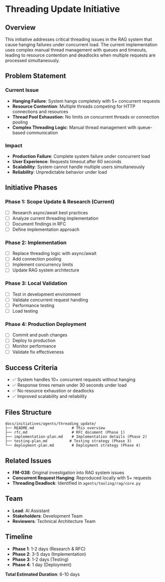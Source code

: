 # Threading Update Initiative

## Overview

This initiative addresses critical threading issues in the RAG system that cause hanging failures under concurrent load. The current implementation uses complex manual thread management with queues and timeouts, leading to resource contention and deadlocks when multiple requests are processed simultaneously.

## Problem Statement

### Current Issue
- **Hanging Failure**: System hangs completely with 5+ concurrent requests
- **Resource Contention**: Multiple threads competing for HTTP connections and resources
- **Thread Pool Exhaustion**: No limits on concurrent threads or connection pooling
- **Complex Threading Logic**: Manual thread management with queue-based communication

### Impact
- **Production Failure**: Complete system failure under concurrent load
- **User Experience**: Requests timeout after 60 seconds
- **Scalability**: System cannot handle multiple users simultaneously
- **Reliability**: Unpredictable behavior under load

## Initiative Phases

### Phase 1: Scope Update & Research (Current)
- [ ] Research async/await best practices
- [ ] Analyze current threading implementation
- [ ] Document findings in RFC
- [ ] Define implementation approach

### Phase 2: Implementation
- [ ] Replace threading logic with async/await
- [ ] Add connection pooling
- [ ] Implement concurrency limits
- [ ] Update RAG system architecture

### Phase 3: Local Validation
- [ ] Test in development environment
- [ ] Validate concurrent request handling
- [ ] Performance testing
- [ ] Load testing

### Phase 4: Production Deployment
- [ ] Commit and push changes
- [ ] Deploy to production
- [ ] Monitor performance
- [ ] Validate fix effectiveness

## Success Criteria

- ✅ System handles 10+ concurrent requests without hanging
- ✅ Response times remain under 30 seconds under load
- ✅ No resource exhaustion or deadlocks
- ✅ Improved scalability and reliability

## Files Structure

```
docs/initiatives/agents/threading_update/
├── README.md                 # This overview
├── rfc.md                    # RFC document (Phase 1)
├── implementation-plan.md    # Implementation details (Phase 2)
├── testing-plan.md          # Testing strategy (Phase 3)
└── deployment-plan.md        # Deployment strategy (Phase 4)
```

## Related Issues

- **FM-038**: Original investigation into RAG system issues
- **Concurrent Request Hanging**: Reproduced locally with 5+ requests
- **Threading Deadlock**: Identified in `agents/tooling/rag/core.py`

## Team

- **Lead**: AI Assistant
- **Stakeholders**: Development Team
- **Reviewers**: Technical Architecture Team

## Timeline

- **Phase 1**: 1-2 days (Research & RFC)
- **Phase 2**: 3-5 days (Implementation)
- **Phase 3**: 1-2 days (Testing)
- **Phase 4**: 1 day (Deployment)

**Total Estimated Duration**: 6-10 days
